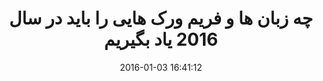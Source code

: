 ---
layout: post
title: "چه زبان ها و فریم ورک هایی را باید در سال 2016 یاد بگیریم"
date: 2016-01-03 16:41:12
section: article
tags: learn
link: "http://www.majidonline.com/article/%DA%86%D9%87_%D8%B2%D8%A8%D8%A7%D9%86_%D9%87%D8%A7_%D9%88_%D9%81%D8%B1%DB%8C%D9%85_%D9%88%D8%B1%DA%A9_%D9%87%D8%A7%DB%8C%DB%8C_%D8%B1%D8%A7_%D8%A8%D8%A7%DB%8C%D8%AF_%D8%AF%D8%B1_%D8%B3%D8%A7%D9%84_2016_%DB%8C%D8%A7%D8%AF_%D8%A8%DA%AF%DB%8C%D8%B1%DB%8C%D9%85.html"
user: "نوید کاشانی"
user_link: "http://navid.kashani.ir/"
---